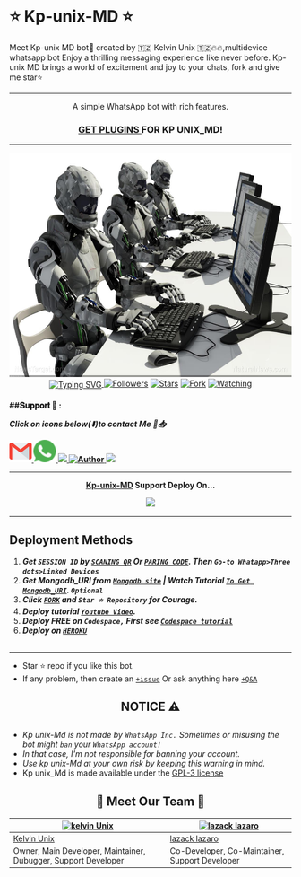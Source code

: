 # ⭐ Kp-unix-MD ⭐
Meet Kp-unix MD bot🤖 created by 🇹🇿 Kelvin Unix 🇹🇿🔥🔥,multidevice whatsapp bot Enjoy a thrilling messaging experience like never before. Kp-unix MD brings a world of excitement and joy to your chats, fork and give me star⭐

---
<p align="center"> A simple WhatsApp bot with rich features. </p>

 
<h3 align="center"> <a href="https://github.com/Kpunix/Kp-unix-MD"> GET PLUGINS </a>FOR KP UNIX_MD! </h3> 

---

<p align="center">
  <a href="https://www.instagram.com/kelvin_unix?igsh=MWdyemZ1MXExbXNzdA==">
    <img alt="Kp_unix-Md" height="400" src="Assets/US-military-experimenting-with-artificial-intelligence-that-can-predict-the.jpg"> 
  </a>
 <a href="https://git.io/typing-svg"><img src="https://readme-typing-svg.demolab.com?font=Impact&size=50&pause=1000&color=000000&center=true&width=910&height=100&lines=THIS IS+KP UNIX-MD ;MULTI+DEVICE+WHATSAPP+BOT;CREATED+BY+ TEAM KELVIN UNIX;PUBLIC+RELESED+DATE;20/06/2024;" alt="Typing SVG" 
    <p align="center">
<a href="https://github.com/Itxxwasi?tab=followers"><img title="Followers" src="https://img.shields.io/github/followers/Itxxwasi?label=Followers&style=social"></a>
<a href="https://github.com/Itxxwasi/UNIQUE-MD/stargazers/"><img title="Stars" src="https://img.shields.io/github/stars/Itxxwasi/UNIQUE-MD?&style=social"></a>
<a href="https://github.com/Itxxwasi/UNIQUE-MD/network/members"><img title="Fork" src="https://img.shields.io/github/forks/Itxxwasi/UNIQUE-MD?style=social"></a>
<a href="https://github.com/Itxxwasi/UNIQUE-MD/watchers"><img title="Watching" src="https://img.shields.io/github/watchers/Itxxwasi/UNIQUE-MD?label=Watching&style=social"></a>

  </br> 
<h4 align="left">
##𝐒𝐮𝐩𝐩𝐨𝐫𝐭 🚒 :
    
 ***Click on icons below(⬇️)to contact Me 📩📥***
 <p align="left">
  <a href="kelvinunixtechnologies@gmail.com">
    <img alt="SIEGRIN | Gmail" width="40px" src="https://raw.githubusercontent.com/PikaBotz/My_Personal_Space/main/Images/AnyaBot_pics/Anya_v2/Gmail.svg" />
   
   <a href="https://wa.me/255678925070?text=Hi%20kelvin%20Sir...%20I%20need%20some%20help%20in%20kp unix Bot">
    <img alt="SIEGRIN | Whastapp" width="40px" src="https://raw.githubusercontent.com/PikaBotz/My_Personal_Space/main/Images/AnyaBot_pics/Anya_v2/Whatsapp.svg" />
 </a>
 <a href="https://chat.whatsapp.com/LQhJvPQduni2MEGcT0pfKa" target="_blank">
   <img src="https://img.shields.io/badge/Join Group-25D366?style=for-the-badge&logo=whatsapp&logoColor=white" width="140px">
  </a>
   <a href="https://chat.whatsapp.com/LQhJvPQduni2MEGcT0pfKa"><img title="Author" src="https://img.shields.io/badge/Telegram-black?style=for-the-badge&logo=telegram">
   </a> 
   <a href="https://www.instagram.com/kelvin_unix?igsh=MWdyemZ1MXExbXNzdA=="><img src="https://img.shields.io/badge/Instagram-E4405F?style=for-the-badge&logo=instagram&logoColor=white"/>
    
---

<p align="center">
  <a href="https://github.com/Kpunix/Kp-unix-MD"><b>Kp-unix-MD</b></a> Support Deploy On...
</p>

<p align="center">
  <a href="https://suhail-web01.vercel.app/deploy.html"><img src="https://img.shields.io/badge/heroku-9d7acc?style=for-the-badge&logo=heroku&logoColor=430098"></a>
 
---

## Deployment Methods

1.  ***Get `SESSION ID` by [`SCANING QR`](https://Kp-unix-md-vtsf.onrender.com/) Or [`PARING CODE`](https://Kp-unix-md-vtsf.onrender.com/code). Then `Go-to Whatapp>Three dots>Linked Devices`***
2.  ***Get Mongodb_URI from [`Mongodb site`](https://www.mongodb.com/) | Watch Tutorial [`To Get Mongodb_URI`](https://youtu.be/6rnftFl0fAI). `Optional`***
3.  ***Click [`FORK`](https://github.com/Kpunix/Kp-unix-MD/fork) and `Star ⭐ Repository` for Courage.***
4.  ***Deploy tutorial [`Youtube Video`](https://youtu.be/6rnftFl0fAI).***
5.  ***Deploy FREE on `Codespace,` First see [`Codespace tutorial`](https://youtu.be/3NdJb6_1cJM)***
6.  ***Deploy on [`HEROKU`](https://dashboard.heroku.com/new?template=https%3A%2F%2Fgithub.com%Kpunix%2FKp-unix-)***

##
---


- Star ⭐ repo if you like this bot.
- If any problem, then create an [`+issue`](https://github.com/Kpunix/Kp-unix-MD/issues/new) Or ask anything here [`+Q&A`](https://chat.whatsapp.com/LQhJvPQduni2MEGcT0pfKa) 



<h2 align="center">  NOTICE ⚠️
</h2>
   
## 

- *Kp unix-Md is not made by `WhatsApp Inc.` Sometimes or misusing the bot might `ban` your `WhatsApp account!`*
- *In that case, I'm not responsible for banning your account.*
- *Use kp unix-Md at your own risk by keeping this warning in mind.*
- Kp unix_Md is made available under the [GPL-3 license](https://github.com/Kpunix/Kp-unix-MD/blob/main/LICENCE)

<h2 align="center">🔰 Meet Our Team 🔰
</h2>



[![kelvin Unix](https://github.com/Kpunix.png)](https://github.com/Kpunix)  | [![lazack lazaro](https://github.com/lazack28.png)](https://github.com/lazack28) |
|----|----|
[Kelvin Unix](https://github.com/Kpunix)  | [lazack lazaro](https://github.com/lazack28) | 
Owner, Main Developer, Maintainer, Dubugger, Support Developer |Co-Developer, Co-Maintainer, Support Developer

